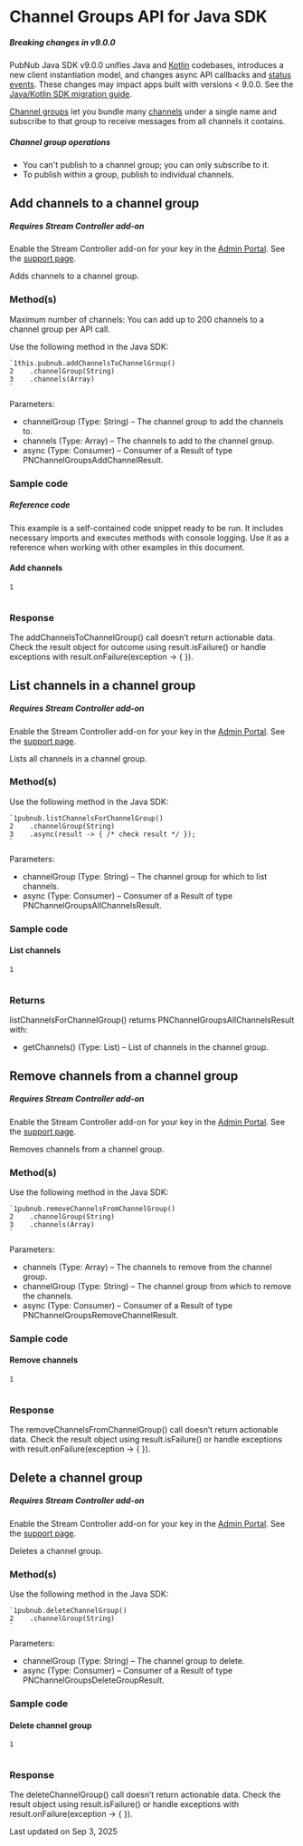 # Channel Groups API for Java SDK

##### Breaking changes in v9.0.0

PubNub Java SDK v9.0.0 unifies Java and [Kotlin](/docs/sdks/kotlin) codebases, introduces a new client instantiation model, and changes async API callbacks and [status events](/docs/sdks/java/status-events). These changes may impact apps built with versions < 9.0.0. See the [Java/Kotlin SDK migration guide](/docs/general/resources/migration-guides/java-kotlin-sdk-migration-guide).

[Channel groups](/docs/general/channels/subscribe#channel-groups) let you bundle many [channels](/docs/general/channels/overview) under a single name and subscribe to that group to receive messages from all channels it contains.

##### Channel group operations

- You can't publish to a channel group; you can only subscribe to it.
- To publish within a group, publish to individual channels.

## Add channels to a channel group[​](#add-channels-to-a-channel-group)

##### Requires Stream Controller add-on

Enable the Stream Controller add-on for your key in the [Admin Portal](https://admin.pubnub.com/). See the [support page](https://support.pubnub.com/hc/en-us/articles/360051974791-How-do-I-enable-add-on-features-for-my-keys-).

Adds channels to a channel group.

### Method(s)[​](#methods)

Maximum number of channels: You can add up to 200 channels to a channel group per API call.

Use the following method in the Java SDK:

```
`1this.pubnub.addChannelsToChannelGroup()  
2    .channelGroup(String)  
3    .channels(Array)  
`
```

Parameters:
- channelGroup (Type: String) – The channel group to add the channels to.
- channels (Type: Array) – The channels to add to the channel group.
- async (Type: Consumer<Result>) – Consumer of a Result of type PNChannelGroupsAddChannelResult.

### Sample code[​](#sample-code)

##### Reference code

This example is a self-contained code snippet ready to be run. It includes necessary imports and executes methods with console logging. Use it as a reference when working with other examples in this document.

#### Add channels[​](#add-channels)

```
1
  

```

### Response[​](#response)

The addChannelsToChannelGroup() call doesn’t return actionable data. Check the result object for outcome using result.isFailure() or handle exceptions with result.onFailure(exception -> { }).

## List channels in a channel group[​](#list-channels-in-a-channel-group)

##### Requires Stream Controller add-on

Enable the Stream Controller add-on for your key in the [Admin Portal](https://admin.pubnub.com/). See the [support page](https://support.pubnub.com/hc/en-us/articles/360051974791-How-do-I-enable-add-on-features-for-my-keys-).

Lists all channels in a channel group.

### Method(s)[​](#methods-1)

Use the following method in the Java SDK:

```
`1pubnub.listChannelsForChannelGroup()  
2    .channelGroup(String)  
3    .async(result -> { /* check result */ });  
`
```

Parameters:
- channelGroup (Type: String) – The channel group for which to list channels.
- async (Type: Consumer<Result>) – Consumer of a Result of type PNChannelGroupsAllChannelsResult.

### Sample code[​](#sample-code-1)

#### List channels[​](#list-channels)

```
1
  

```

### Returns[​](#returns)

listChannelsForChannelGroup() returns PNChannelGroupsAllChannelsResult with:
- getChannels() (Type: List<String>) – List of channels in the channel group.

## Remove channels from a channel group[​](#remove-channels-from-a-channel-group)

##### Requires Stream Controller add-on

Enable the Stream Controller add-on for your key in the [Admin Portal](https://admin.pubnub.com/). See the [support page](https://support.pubnub.com/hc/en-us/articles/360051974791-How-do-I-enable-add-on-features-for-my-keys-).

Removes channels from a channel group.

### Method(s)[​](#methods-2)

Use the following method in the Java SDK:

```
`1pubnub.removeChannelsFromChannelGroup()  
2    .channelGroup(String)  
3    .channels(Array)  
`
```

Parameters:
- channels (Type: Array) – The channels to remove from the channel group.
- channelGroup (Type: String) – The channel group from which to remove the channels.
- async (Type: Consumer<Result>) – Consumer of a Result of type PNChannelGroupsRemoveChannelResult.

### Sample code[​](#sample-code-2)

#### Remove channels[​](#remove-channels)

```
1
  

```

### Response[​](#response-1)

The removeChannelsFromChannelGroup() call doesn’t return actionable data. Check the result object using result.isFailure() or handle exceptions with result.onFailure(exception -> { }).

## Delete a channel group[​](#delete-a-channel-group)

##### Requires Stream Controller add-on

Enable the Stream Controller add-on for your key in the [Admin Portal](https://admin.pubnub.com/). See the [support page](https://support.pubnub.com/hc/en-us/articles/360051974791-How-do-I-enable-add-on-features-for-my-keys-).

Deletes a channel group.

### Method(s)[​](#methods-3)

Use the following method in the Java SDK:

```
`1pubnub.deleteChannelGroup()  
2    .channelGroup(String)  
`
```

Parameters:
- channelGroup (Type: String) – The channel group to delete.
- async (Type: Consumer<Result>) – Consumer of a Result of type PNChannelGroupsDeleteGroupResult.

### Sample code[​](#sample-code-3)

#### Delete channel group[​](#delete-channel-group)

```
1
  

```

### Response[​](#response-2)

The deleteChannelGroup() call doesn’t return actionable data. Check the result object using result.isFailure() or handle exceptions with result.onFailure(exception -> { }).

Last updated on Sep 3, 2025